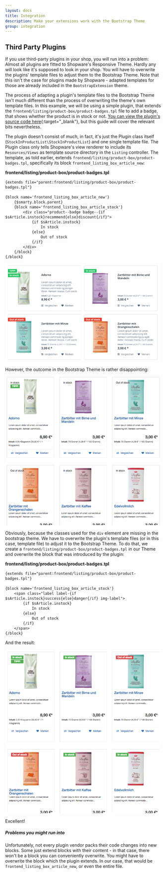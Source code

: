 ```yaml
---
layout: docs
title: Integration
description: Make your extensions work with the Bootstrap Theme
group: integration
---
```


## Third Party Plugins

If you use third-party plugins in your shop, you will run into a problem: Almost all plugins are fitted to Shopware's Responsive Theme.
Hardly any will look like it's supposed to look in your shop. You will have to overwrite the plugins' template files to adjust them to the Bootstrap Theme.
Note that this isn't the case for plugins made by Shopware - adapted templates for those are already included in the `BootstrapExtension` theme.

The process of adapting a plugin's template files to the Bootstrap Theme isn't much different than the process of overwriting the theme's own template files.
In this example, we will be using a simple plugin, that extends the `frontend/listing/product-box/product-badges.tpl` file to add a badge, that shows
whether the product is in stock or not. [You can view the plugin's source code here](https://github.com/oktupol/shopware-stock-information-in-product-list){:target="_blank"},
but this guide will cover the relevant bits nevertheless.

The plugin doesn't consist of much, in fact, it's just the Plugin class itself (`StockInProductList\StockInProductList`) and one single template file.
The Plugin class only tells Shopware's view renderer to include its `Resources/Views` as template source directory in the `Listing` controller.
The template, as told earlier, extends `frontend/listing/product-box/product-badges.tpl`, specifically its block `frontend_listing_box_article_new`:

**frontend/listing/product-box/product-badges.tpl**
```smarty
{extends file="parent:frontend/listing/product-box/product-badges.tpl"}

{block name='frontend_listing_box_article_new'}
    {$smarty.block.parent}
    {block name='frontend_listing_box_article_stock'}
        <div class="product--badge badge--{if $sArticle.instock}recommend{else}discount{/if}">
            {if $sArticle.instock}
                In stock
            {else}
                Out of stock
            {/if}
        </div>
    {/block}
{/block}
```

![badges](img/badges-responsive.png)

However, the outcome in the Bootstrap Theme is rather disappointing:

![badges](img/badges-bootstrap-before.png)

Obviously, because the classes used for the `div` element are missing in the bootstrap theme. We have to overwrite the plugin's template files (or in this case, template file)
to adjust it to the Bootstrap Theme. To do that, we create a `frontend/listing/product-box/product-badges.tpl` in our Theme and overwrite the block that was introduced by the plugin:

**frontend/listing/product-box/product-badges.tpl**
```smarty
{extends file="parent:frontend/listing/product-box/product-badges.tpl"}

{block name='frontend_listing_box_article_stock'}
    <span class="label label-{if $sArticle.instock}success{else}danger{/if} img-label">
        {if $sArticle.instock}
            In stock
        {else}
            Out of stock
        {/if}
    </span>
{/block}
```

And the result: 

![badges](img/badges-bootstrap-after.png)

Excellent!

##### Problems you might run into

Unfortunately, not every plugin vendor packs their code changes into new blocks. Some just extend blocks with their content -
in that case, there won't be a block you can conveniently overwrite. You might have to overwrite the block which the plugin extends.
In our case, that would be `frontend_listing_box_article_new`, or even the entire file.
